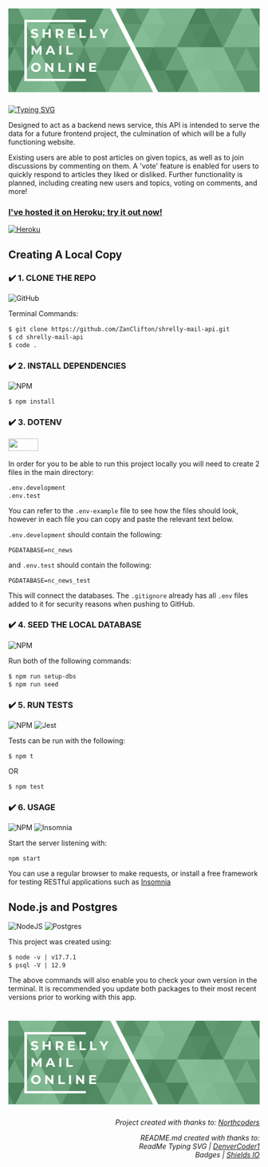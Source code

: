 # ![Shrelly Mail Online](https://github.com/ZanClifton/be-project-nc-news/blob/main/shrelly-mail-online.jpeg)

[![Typing SVG](https://readme-typing-svg.herokuapp.com?duration=2000&color=3F9748&multiline=true&lines=Zan+Clifton+|+Shrelly+Mail+Online;A+RESTful+API)](https://git.io/typing-svg)

Designed to act as a backend news service, this API is intended to serve the data for a future frontend project, the culmination of which will be a fully functioning website.

Existing users are able to post articles on given topics, as well as to join discussions by commenting on them. A 'vote' feature is enabled for users to quickly respond to articles they liked or disliked. Further functionality is planned, including creating new users and topics, voting on comments, and more!

### [I've hosted it on Heroku; try it out now!](https://shrelly-mail-online.herokuapp.com/api)
[![Heroku](https://img.shields.io/badge/heroku-%23430098.svg?style=for-the-badge&logo=heroku&logoColor=white)](https://shrelly-mail-online.herokuapp.com/api)

<!-- ###### Take a look at [a list of all the endpoints you can currently try](https://github.com/ZanClifton/be-project-nc-news/blob/main/endpoints.json) on GitHub (which is much easier for the human eye to read) -->

## Creating A Local Copy

### ✔️ 1. CLONE THE REPO
![GitHub](https://img.shields.io/badge/github-%23121011.svg?style=for-the-badge&logo=github&logoColor=white)

Terminal Commands:
```
$ git clone https://github.com/ZanClifton/shrelly-mail-api.git
$ cd shrelly-mail-api
$ code .
```

### ✔️ 2. INSTALL DEPENDENCIES
![NPM](https://img.shields.io/badge/NPM-%23000000.svg?style=for-the-badge&logo=npm&logoColor=white)
```
$ npm install
```

### ✔️ 3. DOTENV
<img height=25 width=60 src="https://github.com/ZanClifton/shrelly-mail-api/blob/main/env.png">

In order for you to be able to run this project locally you will need to create 2 files in the main directory:
```
.env.development
.env.test
```

You can refer to the ``` .env-example ``` file to see how the files should look, however in each file you can copy and paste the relevant text below.


``` .env.development ``` should contain the following:
```
PGDATABASE=nc_news
```

and ``` .env.test ``` should contain the following:
```
PGDATABASE=nc_news_test
```

This will connect the databases. The ``` .gitignore ``` already has all ``` .env ``` files added to it for security reasons when pushing to GitHub.

### ✔️ 4. SEED THE LOCAL DATABASE
![NPM](https://img.shields.io/badge/NPM-%23000000.svg?style=for-the-badge&logo=npm&logoColor=white)

Run both of the following commands:
```
$ npm run setup-dbs
$ npm run seed
```

### ✔️ 5. RUN TESTS
![NPM](https://img.shields.io/badge/NPM-%23000000.svg?style=for-the-badge&logo=npm&logoColor=white) ![Jest](https://img.shields.io/badge/-jest-%23C21325?style=for-the-badge&logo=jest&logoColor=white) 

Tests can be run with the following:
```
$ npm t
```
OR
```
$ npm test
```

### ✔️ 6. USAGE
![NPM](https://img.shields.io/badge/NPM-%23000000.svg?style=for-the-badge&logo=npm&logoColor=white) ![Insomnia](https://img.shields.io/badge/Insomnia-black?style=for-the-badge&logo=insomnia&logoColor=5849BE)

Start the server listening with:
```
npm start
```
You can use a regular browser to make requests, or install a free framework for testing RESTful applications such as [Insomnia](https://insomnia.rest/download)


## Node.js and Postgres
![NodeJS](https://img.shields.io/badge/node.js-6DA55F?style=for-the-badge&logo=node.js&logoColor=white) ![Postgres](https://img.shields.io/badge/postgres-%23316192.svg?style=for-the-badge&logo=postgresql&logoColor=white)

This project was created using:
```
$ node -v | v17.7.1
$ psql -V | 12.9
```
The above commands will also enable you to check your own version in the terminal. It is recommended you update both packages to their most recent versions prior to working with this app.

# ![Shrelly Mail Online](https://github.com/ZanClifton/be-project-nc-news/blob/main/shrelly-mail-online.jpeg)

<div align=right>
  <h6> Project created with thanks to: <a href="https://northcoders.com/">Northcoders</a>
  <p>README.md created with thanks to: <br>ReadMe Typing SVG | <a href="https://git.io/typing-svg">DenverCoder1</a>  
    <br>Badges | <a href="https://shields.io/">Shields IO</a></h6></p> 
</div>
